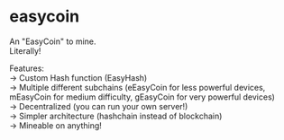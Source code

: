 # easycoin
An "EasyCoin" to mine.  
Literally!  

Features:  
-> Custom Hash function (EasyHash)  
-> Multiple different subchains (eEasyCoin for less powerful devices, mEasyCoin for medium difficulty, gEasyCoin for very powerful devices)  
-> Decentralized (you can run your own server!)  
-> Simpler architecture (hashchain instead of blockchain)  
-> Mineable on anything!  
